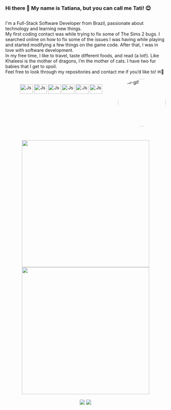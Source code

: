 ### Hi there 👋 My name is Tatiana, but you can call me Tati! 😊
##

<div>
    <p> 
        I'm a Full-Stack Software Developer from Brazil, passionate about technology and learning new things. <br>
        My first coding contact was while trying to fix some of The Sims 2 bugs. I searched online on how to fix some of the issues I was having while playing and started modifying a few things on the game code. After that, I was in love with software development. <br>
        In my free time, I like to travel, taste different foods, and read (a lot!). Like Khaleesi is the mother of dragons, I’m the mother of cats. I have two fur babies that I get to spoil. <br>
        Feel free to look through my repositories and contact me if you’d like to! ✉📱<br>
    </p>
    <img align="right" alt="Tati-gif" height="150" style="border-radius:50%" src="https://c.tenor.com/AQlpUJG-JwsAAAAC/dracrys-cat.gif"/>
</div>

<div style="display: inline_block" align="center"><br>
    <img align="center" alt="Js" height="30" width="40" src="https://cdn.jsdelivr.net/gh/devicons/devicon/icons/javascript/javascript-original.svg" />          
    <img align="center" alt="Js" height="30" width="40" src="https://cdn.jsdelivr.net/gh/devicons/devicon/icons/html5/html5-original.svg" />
    <img align="center" alt="Js" height="30" width="40" src="https://cdn.jsdelivr.net/gh/devicons/devicon/icons/css3/css3-original.svg" />          
    <img align="center" alt="Js" height="30" width="40" src="https://cdn.jsdelivr.net/gh/devicons/devicon/icons/react/react-original.svg" />
    <img align="center" alt="Js" height="30" width="40" src="https://cdn.jsdelivr.net/gh/devicons/devicon/icons/postgresql/postgresql-original.svg" />
    <img align="center" alt="Js" height="30" width="40" src="https://cdn.jsdelivr.net/gh/devicons/devicon/icons/nodejs/nodejs-plain-wordmark.svg" />

</div>

  ##

<br><br><br><br><br><br>

<div align="center">
  <a href="https://github.com/tatimattos93"><img width="400" src="https://github-readme-stats.vercel.app/api?username=tatimattos93&show_icons=true&theme=react&include_all_commits=true&count_private=true"/></a>
  <a href="https://github.com/tatimattos93"><img width="400" src="https://github-readme-stats.vercel.app/api/top-langs/?username=tatimattos93&layout=compact&langs_count=7&theme=react"/></a>
</div>

<br>

<div align="center">
  <a href="https://www.linkedin.com/in/tatianaomalvares/" target="_blank"><img src="https://img.shields.io/badge/-LinkedIn-%230077B5?style=for-the-badge&logo=linkedin&logoColor=white" target="_blank"></a>
  <a href="mailto:mattostatiana3@gmail.com"><img src="https://img.shields.io/badge/Gmail-D14836?style=for-the-badge&logo=gmail&logoColor=white" target="_blank"></a>
</div>
          
          
          
